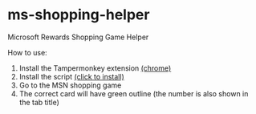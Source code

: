 # ms-shopping-helper
Microsoft Rewards Shopping Game Helper

How to use:
1) Install the Tampermonkey extension [(chrome)](https://chrome.google.com/webstore/detail/tampermonkey/dhdgffkkebhmkfjojejmpbldmpobfkfo)
2) Install the script [(click to install)](https://raw.githubusercontent.com/CTAK-CO6AK/ms-shopping-helper/main/shopping.user.js)
3) Go to the MSN shopping game
4) The correct card will have green outline (the number is also shown in the tab title)
